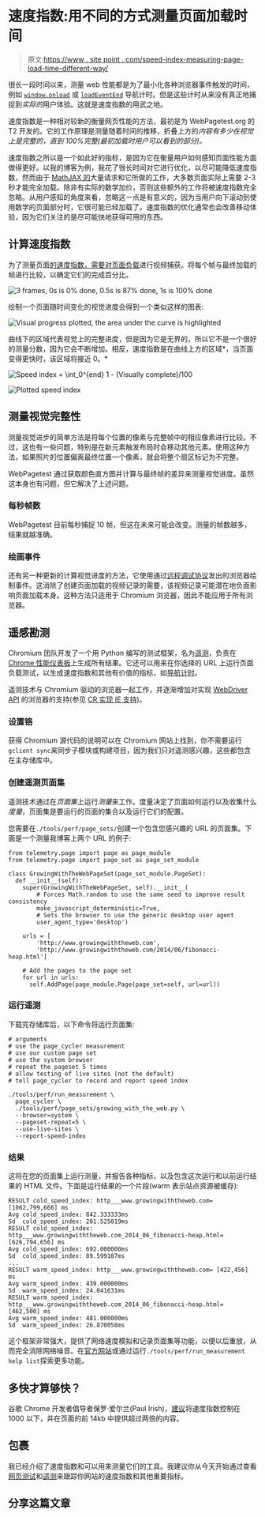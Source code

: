 # 速度指数:用不同的方式测量页面加载时间

> 原文:[https://www . site point . com/speed-index-measuring-page-load-time-different-way/](https://www.sitepoint.com/speed-index-measuring-page-load-time-different-way/)

很长一段时间以来，测量 web 性能都是为了最小化各种浏览器事件触发的时间，例如 [`window.onload`](https://developer.mozilla.org/en-US/docs/Web/API/GlobalEventHandlers.onload) 或 [`loadEventEnd`](https://www.w3.org/TR/navigation-timing/#dom-performancetiming-loadend) 导航计时。但是这些计时从来没有真正地捕捉到*实际的*用户体验。这就是速度指数的用武之地。

速度指数是一种相对较新的衡量网页性能的方法，最初是为 WebPagetest.org 的 T2 开发的。它的工作原理是测量随着时间的推移，折叠上方的*内容有多少在视觉上是完整的，直到 100%完整(最初加载时用户可以看到的部分)。*

速度指数之所以是一个如此好的指标，是因为它在衡量用户如何感知页面性能方面做得更好。以我的博客为例，我花了很长时间对它进行优化，以尽可能降低速度指数，然而由于 [MathJAX 的](http://www.mathjax.org/)大量请求和它所做的工作，大多数页面实际上需要 2-3 秒才能完全加载。除非有实际的数学加价，否则这些额外的工作将被速度指数完全忽略。从用户感知的角度来看，忽略这一点是有意义的，因为当用户向下滚动到使用数学的页面部分时，它很可能已经加载了。速度指数的优化通常也会改善移动体验，因为它们关注的是尽可能快地获得可用的东西。

## 计算速度指数

为了测量页面[的速度指数，需要对页面负载](https://www.sitepoint.com/page-speed-soon-visitors-see-content/)进行视频捕获。将每个帧与最终加载的帧进行比较，以确定它们的完成百分比。

![3 frames, 0s is 0% done, 0.5s is 87% done, 1s is 100% done](../Images/856bd54118a0f71d4955b1cc485629f5.png)

绘制一个页面随时间变化的视觉进度会得到一个类似这样的图表:

![Visual progress plotted, the area under the curve is highlighted](../Images/fcaf063cc26bbad232eb5f3d6c700610.png)

曲线下的区域代表视觉上的完整进度，但是因为它是无界的，所以它不是一个很好的测量分数，因为它会不断增加。相反，速度指数是在曲线上方的区域*，当页面变得更快时，该区域将接近 0。*

![Speed index = \int_0^{end} 1 - (Visually complete)/100](../Images/5761c43d3fb8044e6004bba5bfe7a40e.png)

![Plotted speed index](../Images/26921f8482810d058e1e3b755eb22696.png)

## 测量视觉完整性

测量视觉进步的简单方法是将每个位置的像素与完整帧中的相应像素进行比较。不过，这也有一些问题，特别是在新元素触发布局时会移动其他元素。使用这种方法，如果照片的位置偏离最终位置一个像素，就会将整个扇区标记为不完整。

WebPagetest 通过获取颜色直方图并计算与最终帧的差异来测量视觉进度。虽然这本身也有问题，但它解决了上述问题。

### 每秒帧数

WebPagetest 目前每秒捕捉 10 帧，但这在未来可能会改变。测量的帧数越多，结果就越准确。

### 绘画事件

还有另一种更新的计算视觉进度的方法，它使用通过[远程调试协议](https://developer.chrome.com/devtools/docs/debugger-protocol)发出的浏览器绘制事件。这消除了创建页面加载的视频记录的需要，该视频记录可能潜在地负面影响页面加载本身。这种方法只适用于 Chromium 浏览器，因此不能应用于所有浏览器。

## 遥感勘测

Chromium 团队开发了一个用 Python 编写的测试框架，名为[遥测](http://www.chromium.org/developers/telemetry)，负责在 [Chrome 性能仪表板](https://chromeperf.appspot.com/)上生成所有结果。它还可以用来在你选择的 URL 上运行页面负载测试，以生成速度指数和其他有价值的指标，如[导航计时](https://www.w3.org/TR/navigation-timing/)。

遥测技术与 Chromium 驱动的浏览器一起工作，并逐渐增加对实现 [WebDriver API](https://www.w3.org/TR/webdriver/) 的浏览器的支持(参见 [CR 实现 IE 支持](https://codereview.chromium.org/20672002/))。

### 设置铬

获得 Chromium 源代码的说明可以在 Chromium 网站上找到，你不需要运行`gclient sync`来同步子模块或构建项目，因为我们只对遥测感兴趣，这些都包含在主存储库中。

### 创建遥测页面集

遥测技术通过在*页面集*上运行*测量*来工作。度量决定了页面如何运行以及收集什么*度量*，页面集是要运行的页面的集合以及运行它们的配置。

您需要在`./tools/perf/page_sets/`创建一个包含您感兴趣的 URL 的页面集。下面是一个测量我博客上两个 URL 的例子:

```
from telemetry.page import page as page_module
from telemetry.page import page_set as page_set_module

class GrowingWithTheWebPageSet(page_set_module.PageSet):
  def __init__(self):
    super(GrowingWithTheWebPageSet, self).__init__(
        # Forces Math.random to use the same seed to improve result consistency
        make_javascript_deterministic=True,
        # Sets the browser to use the generic desktop user agent
        user_agent_type='desktop')

    urls = [
        'http://www.growingwiththeweb.com',
        'http://www.growingwiththeweb.com/2014/06/fibonacci-heap.html']

    # Add the pages to the page set
    for url in urls:
      self.AddPage(page_module.Page(page_set=self, url=url))
```

### 运行遥测

下载完存储库后，以下命令将运行页面集:

```
# arguments
# use the page_cycler measurement
# use our custom page set
# use the system browser
# repeat the pageset 5 times
# allow testing of live sites (not the default)
# tell page_cycler to record and report speed index

./tools/perf/run_measurement \
  page_cycler \
  ./tools/perf/page_sets/growing_with_the_web.py \
  --browser=system \
  --pageset-repeat=5 \
  --use-live-sites \
  --report-speed-index
```

### 结果

这将在您的页面集上运行测量，并报告各种指标，以及包含这次运行和以前运行结果的 HTML 文件。下面是运行结果的一个片段(warm 表示站点资源被缓存):

```
RESULT cold_speed_index: http___www.growingwiththeweb.com= [1062,799,666] ms
Avg cold_speed_index: 842.333333ms
Sd  cold_speed_index: 201.525019ms
RESULT cold_speed_index: http___www.growingwiththeweb.com_2014_06_fibonacci-heap.html= [626,794,656] ms
Avg cold_speed_index: 692.000000ms
Sd  cold_speed_index: 89.599107ms
...
RESULT warm_speed_index: http___www.growingwiththeweb.com= [422,456] ms
Avg warm_speed_index: 439.000000ms
Sd  warm_speed_index: 24.041631ms
RESULT warm_speed_index: http___www.growingwiththeweb.com_2014_06_fibonacci-heap.html= [462,500] ms
Avg warm_speed_index: 481.000000ms
Sd  warm_speed_index: 26.870058ms
```

这个框架非常强大，提供了网络速度模拟和记录页面集等功能，以便以后重放，从而完全消除网络噪音。在[官方网站](http://www.chromium.org/developers/telemetry)或通过运行`./tools/perf/run_measurement help list`探索更多功能。

## 多快才算够快？

谷歌 Chrome 开发者倡导者保罗·爱尔兰(Paul Irish)，[建议](http://timkadlec.com/2014/01/fast-enough/#comment-1200946500)将速度指数控制在 1000 以下，并在页面的前 14kb 中提供超过两倍的内容。

## 包裹

我已经介绍了速度指数和可以用来测量它们的工具。我建议你从今天开始通过查看[网页测试](http://www.webpagetest.org/)和[遥测](http://www.chromium.org/developers/telemetry)来跟踪你网站的速度指数和其他重要指标。

## 分享这篇文章